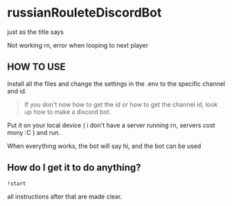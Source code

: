 # russianRouleteDiscordBot
just as the title says

Not working rn, error when looping to next player

## HOW TO USE

Install all the files and change the settings in the .env to the specific channel and id.
> If you don't now how to get the id or how to get the channel id, look up how to make a discord bot.

Put it on your local device ( i don't have a server running rn, servers cost mony :C )
and run. 

When everything works, the bot will say hi, and the bot can be used

## How do I get it to do anything?

`!start`

all instructions after that are made clear.



